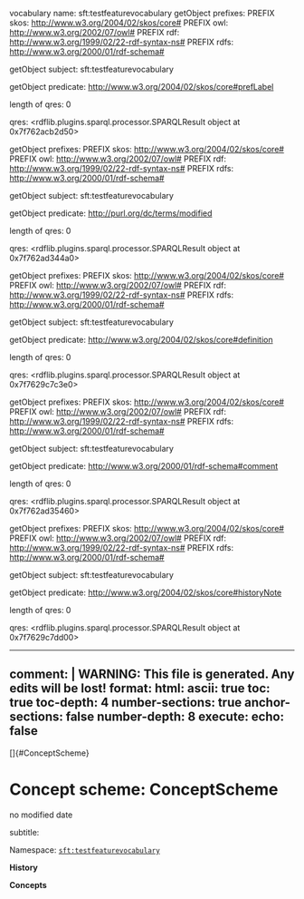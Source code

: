 vocabulary name: sft:testfeaturevocabulary
getObject prefixes: 
PREFIX skos: <http://www.w3.org/2004/02/skos/core#>
PREFIX owl: <http://www.w3.org/2002/07/owl#>
PREFIX rdf: <http://www.w3.org/1999/02/22-rdf-syntax-ns#>
PREFIX rdfs: <http://www.w3.org/2000/01/rdf-schema#>


getObject subject: sft:testfeaturevocabulary

getObject predicate: http://www.w3.org/2004/02/skos/core#prefLabel

length of qres: 0

qres: <rdflib.plugins.sparql.processor.SPARQLResult object at 0x7f762acb2d50>

getObject prefixes: 
PREFIX skos: <http://www.w3.org/2004/02/skos/core#>
PREFIX owl: <http://www.w3.org/2002/07/owl#>
PREFIX rdf: <http://www.w3.org/1999/02/22-rdf-syntax-ns#>
PREFIX rdfs: <http://www.w3.org/2000/01/rdf-schema#>


getObject subject: sft:testfeaturevocabulary

getObject predicate: http://purl.org/dc/terms/modified

length of qres: 0

qres: <rdflib.plugins.sparql.processor.SPARQLResult object at 0x7f762ad344a0>

getObject prefixes: 
PREFIX skos: <http://www.w3.org/2004/02/skos/core#>
PREFIX owl: <http://www.w3.org/2002/07/owl#>
PREFIX rdf: <http://www.w3.org/1999/02/22-rdf-syntax-ns#>
PREFIX rdfs: <http://www.w3.org/2000/01/rdf-schema#>


getObject subject: sft:testfeaturevocabulary

getObject predicate: http://www.w3.org/2004/02/skos/core#definition

length of qres: 0

qres: <rdflib.plugins.sparql.processor.SPARQLResult object at 0x7f7629c7c3e0>

getObject prefixes: 
PREFIX skos: <http://www.w3.org/2004/02/skos/core#>
PREFIX owl: <http://www.w3.org/2002/07/owl#>
PREFIX rdf: <http://www.w3.org/1999/02/22-rdf-syntax-ns#>
PREFIX rdfs: <http://www.w3.org/2000/01/rdf-schema#>


getObject subject: sft:testfeaturevocabulary

getObject predicate: http://www.w3.org/2000/01/rdf-schema#comment

length of qres: 0

qres: <rdflib.plugins.sparql.processor.SPARQLResult object at 0x7f762ad35460>

getObject prefixes: 
PREFIX skos: <http://www.w3.org/2004/02/skos/core#>
PREFIX owl: <http://www.w3.org/2002/07/owl#>
PREFIX rdf: <http://www.w3.org/1999/02/22-rdf-syntax-ns#>
PREFIX rdfs: <http://www.w3.org/2000/01/rdf-schema#>


getObject subject: sft:testfeaturevocabulary

getObject predicate: http://www.w3.org/2004/02/skos/core#historyNote

length of qres: 0

qres: <rdflib.plugins.sparql.processor.SPARQLResult object at 0x7f7629c7dd00>

---
comment: | 
  WARNING: This file is generated. Any edits will be lost!
format:
  html:
    ascii: true
    toc: true
    toc-depth: 4
    number-sections: true
    anchor-sections: false
    number-depth: 8
execute:
  echo: false
---

[]{#ConceptScheme}

# **Concept scheme:** ConceptScheme

no modified date

subtitle: 

Namespace: 
[`sft:testfeaturevocabulary`](sft:testfeaturevocabulary)

**History**


**Concepts**


